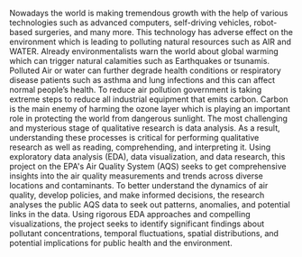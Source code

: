 Nowadays the world is making tremendous growth with the help of various technologies such as advanced computers, self-driving vehicles, robot-based surgeries, and many more. This technology has adverse effect on the environment which is leading to polluting natural resources such as AIR and WATER. Already environmentalists warn the world about global warming which can trigger natural calamities such as Earthquakes or tsunamis. Polluted Air or water can further degrade health conditions or respiratory disease patients such as asthma and lung infections and this can affect normal people’s health. To reduce air pollution government is taking extreme steps to reduce all industrial equipment that emits carbon. Carbon is the main enemy of harming the ozone layer which is playing an important role in protecting the world from dangerous sunlight. The most challenging and mysterious stage of qualitative research is data analysis. As a result, understanding these processes is critical for performing qualitative research as well as reading, comprehending, and interpreting it. Using exploratory data analysis (EDA), data visualization, and data research, this project on the EPA's Air Quality System (AQS) seeks to get comprehensive insights into the air quality measurements and trends across diverse locations and contaminants. To better understand the dynamics of air quality, develop policies, and make informed decisions, the research analyses the public AQS data to seek out patterns, anomalies, and potential links in the data. Using rigorous EDA approaches and compelling visualizations, the project seeks to identify significant findings about pollutant concentrations, temporal fluctuations, spatial distributions, and potential implications for public health and the environment.
